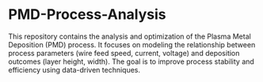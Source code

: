 # PMD-Process-Analysis
This repository contains the analysis and optimization of the Plasma Metal Deposition (PMD) process. It focuses on modeling the relationship between process parameters (wire feed speed, current, voltage) and deposition outcomes (layer height, width). The goal is to improve process stability and efficiency using data-driven techniques.
